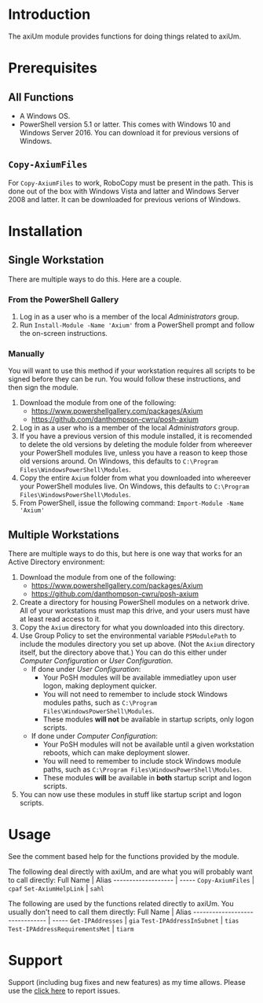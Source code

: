# Introduction
The axiUm module provides functions for doing things related to axiUm.

# Prerequisites

## All Functions
* A Windows OS.
* PowerShell version 5.1 or latter. This comes with Windows 10 and Windows Server 2016. You can download it for previous versions of Windows.

## `Copy-AxiumFiles`
For `Copy-AxiumFiles` to work, RoboCopy must be present in the path. This is done out of the box with Windows Vista and latter and Windows Server 2008 and latter. It can be downloaded for previous verions of Windows.

# Installation

## Single Workstation
There are multiple ways to do this. Here are a couple.

### From the PowerShell Gallery
1. Log in as a user who is a member of the local _Administrators_ group.
2. Run `Install-Module -Name 'Axium'` from a PowerShell prompt and follow the on-screen instructions.

### Manually
You will want to use this method if your workstation requires all scripts to be signed before they can be run. You would follow these instructions, and then sign the module.

1. Download the module from one of the following:
    * https://www.powershellgallery.com/packages/Axium
    * https://github.com/danthompson-cwru/posh-axium
2. Log in as a user who is a member of the local _Administrators_ group.
3. If you have a previous version of this module installed, it is recomended to delete the old versions by deleting the module folder from whereever your PowerShell modules live, unless you have a reason to keep those old versions around. On Windows, this defaults to `C:\Program Files\WindowsPowerShell\Modules`.
4. Copy the entire `Axium` folder from what you downloaded into whereever your PowerShell modules live. On Windows, this defaults to `C:\Program Files\WindowsPowerShell\Modules`.
5. From PowerShell, issue the following command: `Import-Module -Name 'Axium'`

## Multiple Workstations
There are multiple ways to do this, but here is one way that works for an Active Directory environment:
1. Download the module from one of the following:
    * https://www.powershellgallery.com/packages/Axium
    * https://github.com/danthompson-cwru/posh-axium
2. Create a directory for housing PowerShell modules on a network drive. All of your workstations must map this drive, and your users must have at least read access to it.
3. Copy the `Axium` directory for what you downloaded into this directory.
4. Use Group Policy to set the environmental variable `PSModulePath` to include the modules directory you set up above. (Not the `Axium` directory itself, but the directory above that.) You can do this either under _Computer Configuration_ or _User Configuration_.
    * If done under _User Configuration_:
        * Your PoSH modules will be available immediatley upon user logon, making deployment quicker.
        * You will not need to remember to include stock Windows modules paths, such as `C:\Program Files\WindowsPowerShell\Modules`.
        * These modules __will not__ be available in startup scripts, only logon scripts.
    * If done under _Computer Configuration_:
        * Your PoSH modules will not be available until a given workstation reboots, which can make deployment slower.
        * You will need to remember to include stock Windows module paths, such as `C:\Program Files\WindowsPowerShell\Modules`.
        * These modules __will__ be available in __both__ startup script and logon scripts.
5. You can now use these modules in stuff like startup script and logon scripts.

# Usage
See the comment based help for the functions provided by the module.

The following deal directly with axiUm, and are what you will probably want to call directly:
Full Name           | Alias
------------------- | -----
`Copy-AxiumFiles`   | `cpaf`
`Set-AxiumHelpLink` | `sahl`

The following are used by the functions related directly to axiUm. You usually don't need to call them directly:
Full Name                       | Alias
------------------------------- | -----
`Get-IPAddresses`               | `gia`
`Test-IPAddressInSubnet`        | `tias`
`Test-IPAddressRequirementsMet` | `tiarm`

# Support
Support (including bug fixes and new features) as my time allows. Please use the [click here](https://github.com/danthompson-cwru/posh-axium/issues) to report issues.
